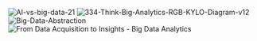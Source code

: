 ![AI-vs-big-data-21](https://s3.amazonaws.com/cbi-research-portal-uploads/2017/11/30152709/AI-vs-big-data-21.png)
![334-Think-Big-Analytics-RGB-KYLO-Diagram-v12](http://www.thinkbiganalytics.com/wp-content/uploads/2016/10/334-Think-Big-Analytics-RGB-KYLO-Diagram-v12.png)
![Big-Data-Abstraction](https://blogs.informatica.com/wp-content/uploads/2017/04/Big-Data-Abstraction-1.jpg)
![From Data Acquisition to Insights - Big Data Analytics](http://d3vncsohenrhbu.cloudfront.net/sites/default/files/Big%20Data%20Analytics%20-%20Technology%20Overview.png)
